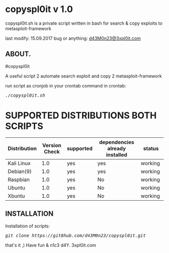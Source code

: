 # copyspl0it v 1.0
copyspl0it.sh is a private script written in bash for search & copy exploits to metasploit-framework

last modify: 15.09.2017
bug or anything: d43M0n23@3xpl0it.com

## ABOUT.
#copyspl0it

A useful script 2 automate search exploit and copy 2 metasploit-framework

run script as cronjob in your crontab
command in crontab:<pre><i><n>./copyspl0it.sh</pre></i></n>


# SUPPORTED DISTRIBUTIONS BOTH SCRIPTS
|Distribution | Version Check | supported | dependencies already installed |status |
----------|-------|------|------|-------|
|Kali Linux|1.0 | yes| yes | working   |
|Debian(9)|1.0 | yes| yes | working   |
|Raspbian|1.0 |yes|No|working   |
|Ubuntu|1.0 |yes|No|working   |
|Xbuntu|1.0 |yes|No|working  |

## INSTALLATION
Installation of scripts:
<pre><i><n>git clone https://git8hub.com/d43M0n23/copyspl0it.git
</pre></i></n>

that's it ,)
Have fun & n1c3 d4Y. 3xpl0it.com
